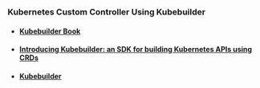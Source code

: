 ### Kubernetes Custom Controller Using Kubebuilder


* #### [Kubebuilder Book][1]
* #### [Introducing Kubebuilder: an SDK for building Kubernetes APIs using CRDs][2]
* #### [Kubebuilder][3]

[1]:https://book.kubebuilder.io/ "Kubebuilder Book"
[2]:https://kubernetes.io/blog/2018/08/10/introducing-kubebuilder-an-sdk-for-building-kubernetes-apis-using-crds/ "Introducing Kubebuilder: an SDK for building Kubernetes APIs using CRDs"
[3]:https://github.com/kubernetes-sigs/kubebuilder "Kubebuilder"
